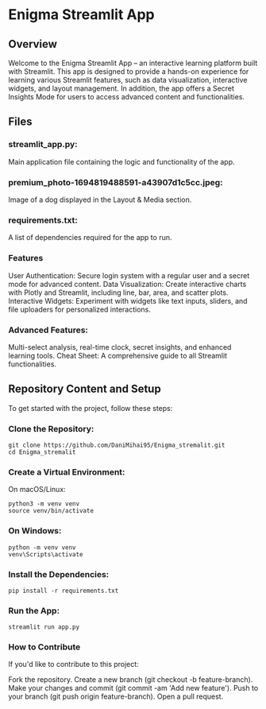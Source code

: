 # Enigma Streamlit App

## Overview

Welcome to the Enigma Streamlit App – an interactive learning platform built with Streamlit. This app is designed to provide a hands-on experience for learning various Streamlit features, such as data visualization, interactive widgets, and layout management. In addition, the app offers a Secret Insights Mode for users to access advanced content and functionalities.

## Files
### streamlit_app.py: 
Main application file containing the logic and functionality of the app.
### premium_photo-1694819488591-a43907d1c5cc.jpeg:
Image of a dog displayed in the Layout & Media section.
### requirements.txt: 
A list of dependencies required for the app to run.

### Features
User Authentication: Secure login system with a regular user and a secret mode for advanced content.
Data Visualization: Create interactive charts with Plotly and Streamlit, including line, bar, area, and scatter plots.
Interactive Widgets: Experiment with widgets like text inputs, sliders, and file uploaders for personalized interactions.
### Advanced Features: 
Multi-select analysis, real-time clock, secret insights, and enhanced learning tools.
Cheat Sheet: A comprehensive guide to all Streamlit functionalities.

## Repository Content and Setup
To get started with the project, follow these steps:

### Clone the Repository:
```
git clone https://github.com/DaniMihai95/Enigma_stremalit.git
cd Enigma_stremalit
```

### Create a Virtual Environment:
On macOS/Linux:
```
python3 -m venv venv
source venv/bin/activate
```

### On Windows:
```
python -m venv venv
venv\Scripts\activate
```

### Install the Dependencies:
```
pip install -r requirements.txt
```

### Run the App:
```
streamlit run app.py
```

### How to Contribute
If you'd like to contribute to this project:

Fork the repository.
Create a new branch (git checkout -b feature-branch).
Make your changes and commit (git commit -am 'Add new feature').
Push to your branch (git push origin feature-branch).
Open a pull request.